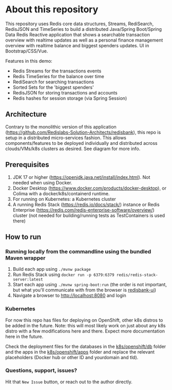 # About this repository

This repository uses Redis core data structures, Streams, RediSearch, RedisJSON and TimeSeries to build a distributed
Java/Spring Boot/Spring Data Redis Reactive application that shows a searchable transaction overview with realtime updates
as well as a personal finance management overview with realtime balance and biggest spenders updates. UI in Bootstrap/CSS/Vue.

Features in this demo:

- Redis Streams for the transactions events
- Redis TimeSeries for the balance over time
- RediSearch for searching transactions
- Sorted Sets for the 'biggest spenders'
- RedisJSON for storing transactions and accounts
- Redis hashes for session storage (via Spring Session)

## Architecture
Contrary to the monolithic version of this application (<https://github.com/Redislabs-Solution-Architects/redisbank>), this repo is setup in a distributed micro-services fashion. This allows components/features to be deployed individually and distributed across clouds/VMs/k8s clusters as desired. See diagram for more info.

## Prerequisites

1. JDK 17 or higher (<https://openjdk.java.net/install/index.html>). Not needed when using Docker.
1. Docker Desktop (<https://www.docker.com/products/docker-desktop>), or Colima with a docker/k8s/containerd runtime.
1. For running on Kubernetes: a Kubernetes cluster
1. A running Redis Stack (<https://redis.io/docs/stack/>) instance or Redis Enterprise (<https://redis.com/redis-enterprise-software/overview/>) cluster (not needed for building/running tests as TestContainers is used there)

## How to run

### Running locally from the commandline using the bundled Maven wrapper

1. Build each app using `./mvnw package`
1. Run Redis Stack using `docker run -p 6379:6379 redis/redis-stack-server:latest`
1. Start each app using `./mvnw spring-boot:run` (the order is not important, but what you'll communicate with from the browser is [redisbank-ui](redisbank-ui))
1. Navigate a browser to [http://localhost:8080](http://localhost:8080) and login

### Kubernetes

For now this repo has files for deploying on OpenShift, other k8s distros to be added in the future. Note: this will most likely work on just about any k8s distro with a few modifications here and there. Expect more documentation here in the future.

Check the deployment files for the databases in the [k8s/openshift/db](k8s/openshift/db) folder and the apps in the [k8s/openshift/apps](k8s/openshift/apps) folder and replace the relevant placeholders (Docker hub or other ID and yourdomain and tld).

### Questions, support, issues?
Hit that `New Issue` button, or reach out to the author directly.